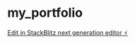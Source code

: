 # my_portfolio

[Edit in StackBlitz next generation editor ⚡️](https://stackblitz.com/~/github.com/Alphashivesh/my_portfolio)
